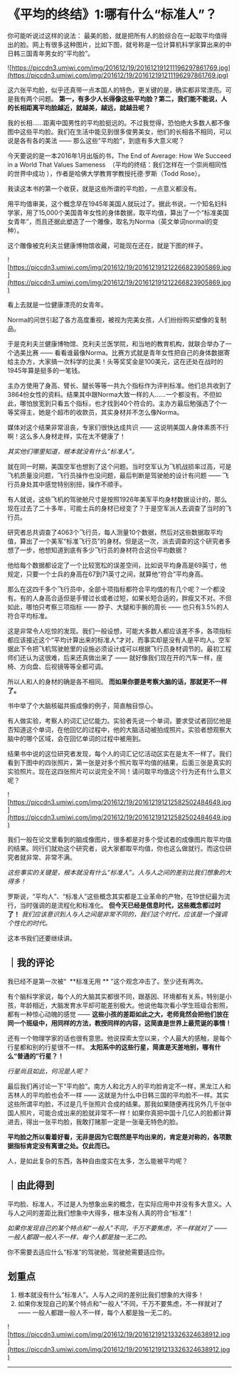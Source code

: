 # 《平均的终结》1:哪有什么“标准人”？

你可能听说过这样的说法： 最美的脸，就是把所有人的脸综合在一起取平均值得出的脸。网上有很多这种图片，比如下图，就号称是一位计算机科学家算出来的中日韩三国青年男女的“平均脸”。

![https://piccdn3.umiwi.com/img/201612/19/201612191211196297861769.jpg](https://piccdn3.umiwi.com/img/201612/19/201612191211196297861769.jpg)

这六张平均脸，似乎还真带一点本国人的特色，更关键的是，确实都非常漂亮。可是我有两个问题。 **第一，有多少人长得像这些平均脸？第二，我们能不能说，人的长相距离平均脸越近，就越美，越远，就越丑呢？**

我的长相……距离中国男性的平均脸挺远的。不过我觉得，恐怕绝大多数人都不像图中这些平均脸。我们在生活中能见到很多俊男美女，他们的长相各不相同，可以说是各有各的美法 —— 那么这些“平均脸”，到底有多大意义呢？

今天要说的是一本2016年1月出版的书，The End of Average: How We Succeed in a World That Values Sameness  （平均的终结：我们怎样在一个崇尚相同性的世界中成功 ），作者是哈佛大学教育学教授托德·罗斯（Todd Rose）。

我读这本书的第一个收获，就是这些所谓的平均脸，一点意义都没有。

用平均值审美，这个概念早在1945年美国人就玩过了。据此书说，一个知名妇科学家，用了15,000个美国青年女性的身体数据，取平均值，算出了一个“标准美国女青年”，而且还据此塑造了一个雕像，取名为Norma（英文单词normal的变种）。

这个雕像被克利夫兰健康博物馆收藏，可能现在还在，就是下图的样子。 

![https://piccdn3.umiwi.com/img/201612/19/201612191212266823905869.jpg](https://piccdn3.umiwi.com/img/201612/19/201612191212266823905869.jpg)

看上去就是一位健康漂亮的女青年。

Norma的问世引起了各方高度重视，被视为完美女孩，人们纷纷购买塑像的复制品。

于是克利夫兰健康博物馆、克利夫兰医学院，和当地的教育机构，就联合举办了一个选美比赛 —— 看看谁最像Norma。比赛方式就是青年女性把自己的身体数据寄给主办方，大家搞一次科学的比美！头等奖奖金是100美元，这在还处在战时的1945年算是挺多的一笔钱。

主办方使用了身高、臂长、腿长等等一共九个指标作为评判标准。他们总共收到了3864份女性的资料。结果其中跟Norma大致一样的人……一个都没有。不但如此，哪怕放宽到只看五个指标，也才找到40个符合的。主办方最后勉强选了个一等奖得主，她是个超市的收款员，其实身材并不怎么像Norma。

媒体对这个结果非常沮丧，专家们很快达成共识 —— 这说明美国人身体素质不行啊！这么多人身材走样，实在太不健康了！

 *其实他们哪里知道，根本就没有什么“标准人”。*

就在同一时期，美国空军也想到了这个问题。当时空军认为飞机战损率过高，可是飞机质量没问题，飞行员操作也没问题，最后判断是驾驶舱的设计有问题 —— 飞行员身处其中感觉特别别扭，操作不顺手。

有人就说，这些飞机的驾驶舱尺寸是按照1926年美军平均身材数据设计的，那么现在过去了二十多年，可能士兵的身材已经变了？于是空军派人去调查了当时的飞行员。

研究者总共调查了4063个飞行员，每人测量10个数据，然后对这些数据取平均值，算出了一个美军“标准飞行员”的身材。但是这一次，派去调查的这个研究者多想了一步，他想知道到底有多少飞行员的身材符合这份平均数据？

他给每个数据都设定了一个比较宽松的误差空间，比如说平均身高是69英寸，他规定，只要一个士兵的身高在67到71英寸之间，就算他“符合”平均身高。

那么在这四千多个飞行员中，全部十项指标都符合平均值的有几个呢？一个都没有。有的人身高合适但是手臂过长或者过短，如果长短合适的，胖瘦又不对。不但如此，哪怕只考察三项指标 —— 脖子、大腿和手腕的周长 —— 也只有3.5%的人符合平均标准。

这是非常令人吃惊的发现。我们一般设想，可能大多数人都应该差不多，各项指标都应该接近这个“平均计算出来的标准人”才对，而事实却是没有人是平均人。空军据此下令把飞机驾驶舱里的设施必须设计成可以根据飞行员身材调节的。最初工程师们还认为这很难，后来还真做出来了 —— 就好像我们现在开的汽车一样，座椅、方向盘、后视镜等等全都可调。

所以人和人的身材的确是各不相同。 **而如果你要是考察大脑的话，那就更不一样了。**

书中举了个大脑核磁共振成像的例子，简直触目惊心。

有人做实验，考察人的词汇记忆能力。实验者先说一个单词，要求受试者回忆他是否知道这个单词，在他回忆的过程中，他的大脑活动被拍成照片。实验者想观察大脑中的哪个区域，会在回忆单词的过程中被用到。

结果书中说的这位研究者发现，每个人的词汇记忆活动区实在是太不一样了。我们看到下图中的四张照片，第一张是对多个照片取平均值的结果，后面三张是真实的实验照片。现在这四张照片可以说完全不同！请问取平均值这个行为还有什么意义呢？ 

![https://piccdn3.umiwi.com/img/201612/19/201612191212582502484649.jpg](https://piccdn3.umiwi.com/img/201612/19/201612191212582502484649.jpg)

我们一般在论文里看到的脑成像图片，很多都是对多个受试者的成像图片取平均值的结果。同行们就劝这个研究者，说大家都取平均值，你也这么做就行。而这位研究者就非常、非常不满。

 *这些事实的关键是，根本就没有什么“标准人”。人与人之间的差别比我们想象的大得多！*

罗斯说，“平均人”、“标准人”这些概念其实都是工业革命的产物，在19世纪最为流行，当时强调的是流程化和标准化。 **但今天已经是信息时代，这些概念都过时了！**  *我们应该意识到人与人之间是非常不同的，我们这个时代，应该是一个强调个性化的时代。*

这本书我们还要继续讲。 

## ｜我的评论

我已经不是第一次被“  **标准无用 ** ”这个观念冲击了。至少还有两次。

有个脑科学家说，每个人的大脑其实都很不同，跟基因、环境都有关系，特别是小孩，年龄相近，大脑发育水平却可能差别极大。他说他每次看小学生班级合影照，都有一种惊心动魄的感觉 —— **这些小孩的差距如此之大，老师竟然会把他们放在同一个班级中，用同样的方法，教授同样的内容，这简直是世界上最荒诞的事情！**

还有一个物理学家的话也很有意思。他说探索太空以来，个人最大的感触，是每个行星都和别的行星很不一样。 **太阳系中的这些行星，简直是天差地别，哪有什么“普通的”行星？！**

 *行星尚且如此，何况是人呢？*

最后我们再讨论一下“平均脸”。南方人和北方人的平均脸肯定不一样，黑龙江人和吉林人的平均脸也会不一样 —— 这就是为什么中日韩三国的平均脸不一样。其实这些所谓平均脸，不过是几千张照片合成的结果。那我如果随便再找另外几千张中国人照片，可能合成出来的脸就非常不一样！如果你真把中国十几亿人的脸都计算进去，得出一张平均脸，我敢打赌那一定是一张毫无特色的脸。

 **平均脸之所以看着好看，无非是因为它既然是平均出来的，肯定是对称的，各项数据指标肯定没有离谱之处。仅此而已。**

人，是如此复杂的东西，各种自由度实在太多，怎么能被平均呢？ 

## ｜由此得到

平均脸、标准人，不过是人为想象出来的概念，在实际应用中并没有多大意义。人与人之间的差距比我们想象中大得多，根本没有人真的符合“标准”！

 *如果你发现自己的某个特点和“一般人”不同，千万不要焦虑，不一样就对了 —— 一般人都跟一般人不一样，每个人都是独一无二的。*

你不需要去适应什么“标准”的驾驶舱，驾驶舱需要适应你。 

## 划重点

1. 根本就没有什么“标准人”。人与人之间的差别比我们想象的大得多！
2. 如果你发现自己的某个特点和“一般人”不同，千万不要焦虑，不一样就对了 —— 一般人都跟一般人不一样，每个人都是独一无二的。

![https://piccdn3.umiwi.com/img/201612/19/201612191213326324638912.jpg](https://piccdn3.umiwi.com/img/201612/19/201612191213326324638912.jpg)

---
